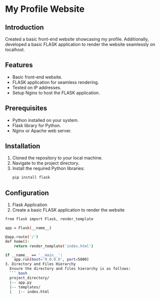 # My Profile Website

## Introduction

Created a basic front-end website showcasing my profile. Additionally, developed a basic FLASK application to render the website seamlessly on localhost.

## Features

- Basic front-end website.
- FLASK application for seamless rendering.
- Tested on IP addresses.
- Setup Nginx to host the FLASK application.

## Prerequisites

- Python installed on your system.
- Flask library for Python.
- Nginx or Apache web server.

## Installation

1. Cloned the repository to your local machine.
2. Navigate to the project directory.
3. Install the required Python libraries:
   ```bash
   pip install flask

## Configuration
1. Flask Application
2. Create a basic FLASK application to render the website
 ``` bash
 from flask import Flask, render_template

 app = Flask(__name__)

 @app.route('/')
 def home():
     return render_template('index.html')

 if __name__ == '__main__':
     app.run(host='0.0.0.0', port=5000)
3. Directory and Files Hierarchy
   Ensure the directory and files hierarchy is as follows:
   ``` bash
   project_directory/
   |-- app.py
   |-- templates/
   |   |-- index.html

